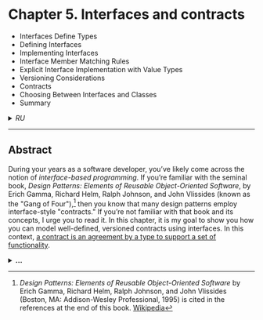 # Chapter 5. Interfaces and contracts
- Interfaces Define Types
- Defining Interfaces
- Implementing Interfaces
- Interface Member Matching Rules
- Explicit Interface Implementation with Value Types
- Versioning Considerations
- Contracts
- Choosing Between Interfaces and Classes
- Summary

<details>
  <summary><i>RU</i></summary>

## Глава 5. Интерфейсы и контракты
- Интерфейсы определяют типы
- Определение интерфейсов
- Реализация интерфейсов
- Правила сопоставления членов интерфейсов
- Явная реализация интерфейса с помощью типа значений
- Соображения, касающиеся версий
- Контракты
- Выбор между интерфейсами и классами
- Резюме
</details>

---
## Abstract
During your years as a software developer, you’ve likely come across the notion of _interface-based programming_. If you’re familiar with the seminal
book, _Design Patterns: Elements of Reusable Object-Oriented Software_, by Erich Gamma, Richard Helm, Ralph Johnson, and John Vlissides (known as the
"Gang of Four"),[^1] then you know that many design patterns employ interface-style "contracts." If you’re not familiar with that book and its concepts,
I urge you to read it. In this chapter, it is my goal to show you how you can model well-defined, versioned contracts using interfaces. In this context,
<ins>a contract is an agreement by a type to support a set of functionality</ins>.

<details>
  <summary><b>...</b></summary>
  
  If you’ve done any COM or CORBA development over the years, then you’ve most definitely been doing interface-based development. In fact, the interface
  is the only form of communication between components in COM. Therefore, much of the design complexity rests in developing solid interfaces before you 
  write any lines of implementation code. Failure to follow this paradigm has been the source of many problems. For example, Visual Studio 2003 offered 
  an easy environment from which you could create web services. By simply annotating methods of a class a certain way, you could expose those methods as
  methods of the web service. However, the IDE fostered an approach whereby the interface was the result of annotating methods on a class rather than
  the other way around. Thus, the cart was put before the horse. Instead, you should clearly define the web service interface before doing any coding,
  and then code the implementation to implement the interface. To name just one benefit of this approach, you can code the client and the server
  concurrently rather than one after the other. Another part of the problem is that once an interface is published to the world, you cannot change it.
  Doing so would break all implementations based upon it. Unfortunately, the Visual Studio environment encourages you to break this rule by making it easy
  for you to add a new method to a class and annotate it as a web service method.
  
  <details>
    <summary><b>...</b></summary> 
    In a well-designed, interface-based system, such as in service-oriented architecture (SOA) systems,
    you should always design the interface first, as it’s the contract between components. The contract drives
    the implementation rather than the implementation driving, or defining, the contract. Unfortunately, too
    many tools in the past and even up to the present have promoted this backward development. But just because
    they promote it does not mean you need to follow their erroneous lead. After all, a contract, when applied to
    a type, imposes a set of requirements on that type. It makes no sense for the requirements to be driven by
    the types themselves. In the .NET environment, interfaces are types.
  </details>
</details>

[^1]: _Design Patterns: Elements of Reusable Object-Oriented Software_ by Erich Gamma, Richard Helm, Ralph Johnson, and John Vlissides (Boston, MA: Addison-Wesley Professional, 1995) is cited in the references at the end of this book. [Wikipedia](https://en.wikipedia.org/wiki/Design_Patterns)
